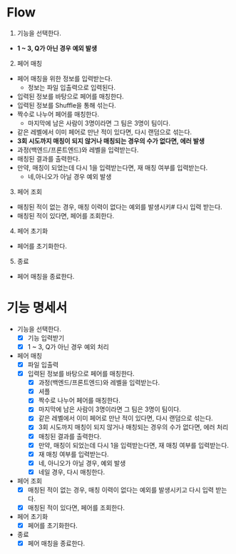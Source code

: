 # Flow
1. 기능을 선택한다.
  - **1 ~ 3, Q가 아닌 경우 예외 발생**
2. 페어 매칭
  - 페어 매칭을 위한 정보를 입력받는다.
    - 정보는 파일 입출력으로 입력된다.
  - 입력된 정보를 바탕으로 페어를 매칭한다.
  - 입력된 정보를 Shuffle을 통해 섞는다.
  - 짝수로 나누어 페어를 매칭한다.
    - 마지막에 남은 사람이 3명이라면 그 팀은 3명이 팀이다.
  - 같은 레벨에서 이미 페어로 만난 적이 있다면, 다시 랜덤으로 섞는다.
  - **3회 시도까지 매칭이 되지 않거나 매칭되는 경우의 수가 없다면, 에러 발생**
  - 과정(백엔드/프론트엔드)와 레벨을 입력받는다.
  - 매칭된 결과를 출력한다.
  - 만약, 매칭이 되었는데 다시 1을 입력받는다면, 재 매칭 여부를 입력받는다.
    - 네,아니오가 아닐 경우 예외 발생
3. 페어 조회
  - 매칭된 적이 없는 경우, 매칭 이력이 없다는 예외를 발생시키# 다시 입력 받는다.
  - 매칭된 적이 있다면, 페어를 조회한다.
4. 페어 초기화
  - 페어를 초기화한다.
5. 종료
  - 페어 매칭을 종료한다.

# 기능 명세서
- 기능을 선택한다.
  - [X] 기능 입력받기
  - [X] 1 ~ 3, Q가 아닌 경우 예외 처리
- 페어 매칭
  - [X] 파일 입출력
  - [X] 입력된 정보를 바탕으로 페어를 매칭한다.
    - [X] 과정(백엔드/프론트엔드)와 레벨을 입력받는다.
    - [X] 셔플
    - [X] 짝수로 나누어 페어를 매칭한다.
    - [X] 마지막에 남은 사람이 3명이라면 그 팀은 3명이 팀이다.
    - [X] 같은 레벨에서 이미 페어로 만난 적이 있다면, 다시 랜덤으로 섞는다.
    - [X] 3회 시도까지 매칭이 되지 않거나 매칭되는 경우의 수가 없다면, 에러 처리
    - [X] 매칭된 결과를 출력한다.
    - [X] 만약, 매칭이 되었는데 다시 1을 입력받는다면, 재 매칭 여부를 입력받는다.
    - [X] 재 매칭 여부를 입력받는다.
    - [X] 네, 아니오가 아닐 경우, 예외 발생
    - [X] 네일 경우, 다시 매칭한다.
- 페어 조회
  - [X] 매칭된 적이 없는 경우, 매칭 이력이 없다는 예외를 발생시키고 다시 입력 받는다.
  - [X] 매칭된 적이 있다면, 페어를 조회한다.
- 페어 초기화
  - [X] 페어를 초기화한다.
- 종료
  - [X] 페어 매칭을 종료한다.